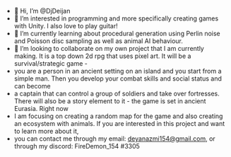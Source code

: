 - 👋 Hi, I’m @DjDeijan
- 👀 I’m interested in programming and more specifically creating games with Unity. I also love to play guitar!
- 🌱 I’m currently learning about procedural generation using Perlin noise and Poisson disc sampling as well as animal AI behaviour.
- 💞️ I’m looking to collaborate on my own project that I am currently making. It is a top down 2d rpg that uses pixel art. It will be a survival/strategic game -
- you are a person in an ancient setting on an island and you start from a simple man. Then you develop your combat skills and social status and can become
- a captain that can control a group of soldiers and take over fortresses. There will also be a story element to it - the game is set in ancient Eurasia. Right now
- I am focusing on creating a random map for the game and also creating an ecosystem with animals. If you are interested in this project and want to learn more about it,
- you can contact me through my email: deyanazmi154@gmail.com, or through my discord: FireDemon_154 #3305

<!---
DjDeijan/DjDeijan is a ✨ special ✨ repository because its `README.md` (this file) appears on your GitHub profile.
You can click the Preview link to take a look at your changes.
--->
